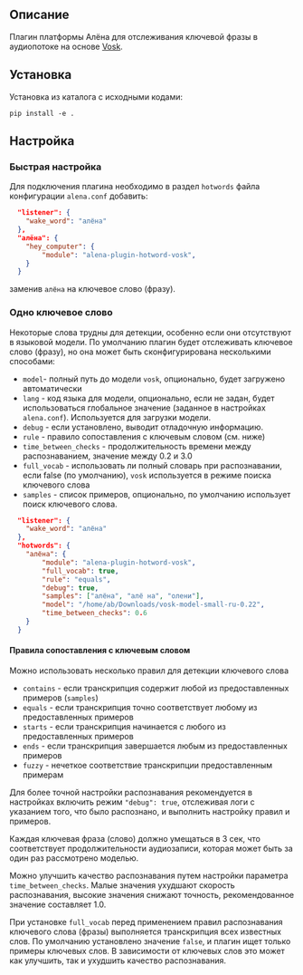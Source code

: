 ## Описание
Плагин платформы Алёна для отслеживания ключевой фразы в аудиопотоке на основе [Vosk](https://alphacephei.com/vosk/).

## Установка

Установка из каталога с исходными кодами:

`pip install -e .`

## Настройка

### Быстрая настройка

Для подключения плагина необходимо в раздел `hotwords` файла конфигурации `alena.conf` добавить: 

```json
  "listener": {
    "wake_word": "алёна"
  },
  "алёна": {
    "hey_computer": {
        "module": "alena-plugin-hotword-vosk",
    }
  }
```
заменив `алёна` на ключевое слово (фразу).

### Одно ключевое слово

Некоторые слова трудны для детекции, особенно если они отсутствуют в языковой модели.
По умолчанию плагин будет отслеживать ключевое слово (фразу), но она может быть
сконфигурирована несколькими способами:  

- `model`- полный путь до модели `vosk`, опционально, будет загружено автоматически
- `lang` - код языка для модели, опционально, если не задан, будет использоваться глобальное значение (заданное в настройках `alena.conf`). Используется для загрузки модели. 
- `debug` - если установлено, выводит отладочную информацию.
- `rule` - правило сопоставления с ключевым словом (см. ниже)
- `time_between_checks` - продолжительность времени между распознаванием, значение между 0.2 и 3.0
- `full_vocab` - использовать ли полный словарь при распознавании, если false (по умолчанию), `vosk` используется в режиме поиска ключевого слова 
- `samples` - список примеров, опционально, по умолчанию использует поиск ключевого слова.

```json
  "listener": {
    "wake_word": "алёна"
  },
  "hotwords": {
    "алёна": {
        "module": "alena-plugin-hotword-vosk",
        "full_vocab": true,
        "rule": "equals",
        "debug": true,
        "samples": ["алёна", "алё на", "олени"],
        "model": "/home/ab/Downloads/vosk-model-small-ru-0.22",
        "time_between_checks": 0.6
    }
  }
```

#### Правила сопоставления с ключевым словом

Можно использовать несколько правил для детекции ключевого слова

- `contains` - если транскрипция содержит любой из предоставленных примеров (`samples`)
- `equals` - если транскрипция точно соответствует любому из предоставленных примеров
- `starts` - если транскрипция начинается с любого из предоставленных примеров
- `ends` - если транскрипция завершается любым из предоставленных примеров
- `fuzzy` - нечеткое соответствие транскрипции предоставленным примерам

Для более точной настройки распознавания рекомендуется в настройках включить режим `"debug": true`, отслеживая логи с указанием того, что было распознано, и выполнить настройку правил и примеров.

Каждая ключевая фраза (слово) должно умещаться в 3 сек, что соответствует продолжительности аудиозаписи, которая может быть за один раз рассмотрено моделью.

Можно улучшить качество распознавания путем настройки параметра `time_between_checks`. Малые значения ухудшают скорость распознавания, высокие значения снижают точность, рекомендованное значение составляет 1.0.

При установке `full_vocab` перед применением правил распознавания ключевого слова (фразы) выполняется транскрипция всех известных слов. По умолчанию установлено значение `false`, и плагин ищет только примеры ключевых слов. В зависимости от ключевых слов это может как улучшить, так и ухудшить качество распознавания.    
